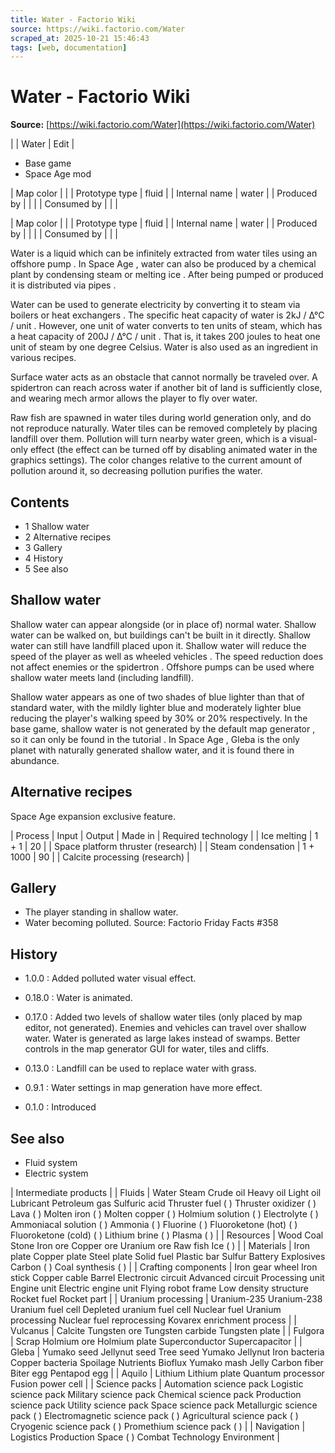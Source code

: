 ```yaml
---
title: Water - Factorio Wiki
source: https://wiki.factorio.com/Water
scraped_at: 2025-10-21 15:46:43
tags: [web, documentation]
---
```


# Water - Factorio Wiki

**Source:** [https://wiki.factorio.com/Water](https://wiki.factorio.com/Water)


|  | Water | Edit |

- Base game
- Space Age mod

| Map color |  |
| Prototype type | fluid |
| Internal name | water |
| Produced by |
|  |
| Consumed by |
|  |

| Map color |  |
| Prototype type | fluid |
| Internal name | water |
| Produced by |
|  |
| Consumed by |
|  |

Water is a liquid which can be infinitely extracted from water tiles using an offshore pump . In Space Age , water can also be produced by a chemical plant by condensing steam or melting ice . After being pumped or produced it is distributed via pipes .

Water can be used to generate electricity by converting it to steam via boilers or heat exchangers . The specific heat capacity of water is 2kJ / Δ°C / unit . However, one unit of water converts to ten units of steam, which has a heat capacity of 200J / Δ°C / unit . That is, it takes 200 joules to heat one unit of steam by one degree Celsius. Water is also used as an ingredient in various recipes.

Surface water acts as an obstacle that cannot normally be traveled over. A spidertron can reach across water if another bit of land is sufficiently close, and wearing mech armor allows the player to fly over water.

Raw fish are spawned in water tiles during world generation only, and do not reproduce naturally. Water tiles can be removed completely by placing landfill over them. Pollution will turn nearby water green, which is a visual-only effect (the effect can be turned off by disabling animated water in the graphics settings). The color changes relative to the current amount of pollution around it, so decreasing pollution purifies the water.

## Contents

- 1 Shallow water
- 2 Alternative recipes
- 3 Gallery
- 4 History
- 5 See also

## Shallow water

Shallow water can appear alongside (or in place of) normal water. Shallow water can be walked on, but buildings can't be built in it directly. Shallow water can still have landfill placed upon it. Shallow water will reduce the speed of the player as well as wheeled vehicles . The speed reduction does not affect enemies or the spidertron . Offshore pumps can be used where shallow water meets land (including landfill).

Shallow water appears as one of two shades of blue lighter than that of standard water, with the mildly lighter blue and moderately lighter blue reducing the player's walking speed by 30% or 20% respectively. In the base game, shallow water is not generated by the default map generator , so it can only be found in the tutorial . In Space Age , Gleba is the only planet with naturally generated shallow water, and it is found there in abundance.

## Alternative recipes

Space Age expansion exclusive feature.

| Process | Input | Output | Made in | Required technology |
| Ice melting | 1 + 1 | 20 |  | Space platform thruster (research) |
| Steam condensation | 1 + 1000 | 90 |  | Calcite processing (research) |

## Gallery

- The player standing in shallow water.
- Water becoming polluted. Source: Factorio Friday Facts #358

## History

- 1.0.0 : Added polluted water visual effect.

- 0.18.0 : Water is animated.

- 0.17.0 : Added two levels of shallow water tiles (only placed by map editor, not generated). Enemies and vehicles can travel over shallow water. Water is generated as large lakes instead of swamps. Better controls in the map generator GUI for water, tiles and cliffs.

- 0.13.0 : Landfill can be used to replace water with grass.

- 0.9.1 : Water settings in map generation have more effect.

- 0.1.0 : Introduced

## See also

- Fluid system
- Electric system

| Intermediate products |
| Fluids | Water Steam Crude oil Heavy oil Light oil Lubricant Petroleum gas Sulfuric acid Thruster fuel ( ) Thruster oxidizer ( ) Lava ( ) Molten iron ( ) Molten copper ( ) Holmium solution ( ) Electrolyte ( ) Ammoniacal solution ( ) Ammonia ( ) Fluorine ( ) Fluoroketone (hot) ( ) Fluoroketone (cold) ( ) Lithium brine ( ) Plasma ( ) |
| Resources | Wood Coal Stone Iron ore Copper ore Uranium ore Raw fish Ice ( ) |
| Materials | Iron plate Copper plate Steel plate Solid fuel Plastic bar Sulfur Battery Explosives Carbon ( ) Coal synthesis ( ) |
| Crafting components | Iron gear wheel Iron stick Copper cable Barrel Electronic circuit Advanced circuit Processing unit Engine unit Electric engine unit Flying robot frame Low density structure Rocket fuel Rocket part |
| Uranium processing | Uranium-235 Uranium-238 Uranium fuel cell Depleted uranium fuel cell Nuclear fuel Uranium processing Nuclear fuel reprocessing Kovarex enrichment process |
| Vulcanus | Calcite Tungsten ore Tungsten carbide Tungsten plate |
| Fulgora | Scrap Holmium ore Holmium plate Superconductor Supercapacitor |
| Gleba | Yumako seed Jellynut seed Tree seed Yumako Jellynut Iron bacteria Copper bacteria Spoilage Nutrients Bioflux Yumako mash Jelly Carbon fiber Biter egg Pentapod egg |
| Aquilo | Lithium Lithium plate Quantum processor Fusion power cell |
| Science packs | Automation science pack Logistic science pack Military science pack Chemical science pack Production science pack Utility science pack Space science pack Metallurgic science pack ( ) Electromagnetic science pack ( ) Agricultural science pack ( ) Cryogenic science pack ( ) Promethium science pack ( ) |
| Navigation | Logistics Production Space ( ) Combat Technology Environment |
